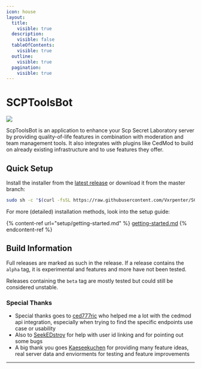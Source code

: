 ```yaml
---
icon: house
layout:
  title:
    visible: true
  description:
    visible: false
  tableOfContents:
    visible: true
  outline:
    visible: true
  pagination:
    visible: true
---
```


# SCPToolsBot

[![](https://img.shields.io/badge/Discord-%235865F2.svg?\&logo=discord\&logoColor=white)](https://discord.gg/cAXU9Y7T9a)

ScpToolsBot is an application to enhance your Scp Secret Laboratory server by providing quality-of-life features in combination with moderation and team management tools. It also integrates with plugins like CedMod to build on already existing infrastructure and to use features they offer.

## Quick Setup

Install the installer from the [latest release](https://github.com/Vxrpenter/SCPToolsBot/releases) or download it from the master branch:

```sh
sudo sh -c "$(curl -fsSL https://raw.githubusercontent.com/Vxrpenter/SCPToolsBot/master/installer.sh)"
```

For more (detailed) installation methods, look into the setup guide:

{% content-ref url="setup/getting-started.md" %}
[getting-started.md](setup/getting-started.md)
{% endcontent-ref %}

## Build Information

Full releases are marked as such in the release. If a release contains the `alpha` tag, it is experimental and features and more have not been tested.

Releases containing the `beta` tag are mostly tested but could still be considered unstable.

### Special Thanks

* Special thanks goes to [ced777ric](https://github.com/ced777ric) who helped me a lot with the cedmod api integration, especially when trying to find the specific endpoints use case or usability
* Also to [SeekEDstroy](https://github.com/SeekEDstroy) for help with user id linking and for pointing out some bugs
* A big thank you goes [Kaeseekuchen](https://github.com/Kaeseekuchen) for providing many feature ideas, real server data and enviorments for testing and feature improvements

***

<div align="center"><img src="https://repobeats.axiom.co/api/embed/82101d834cd627138b1d62d9f205c25a6b1746e0.svg" alt=""></div>
